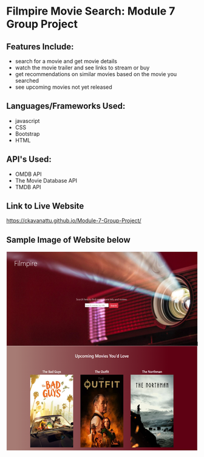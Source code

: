 # Filmpire Movie Search: Module 7 Group Project

## Features Include:
* search for a movie and get movie details 
* watch the movie trailer and see links to stream or buy
* get recommendations on similar movies based on the movie you searched
* see upcoming movies not yet released


## Languages/Frameworks Used:
* javascript
* CSS
* Bootstrap
* HTML

## API's Used:
* OMDB API
* The Movie Database API
* TMDB API

## Link to Live Website
https://ckavanattu.github.io/Module-7-Group-Project/

## Sample Image of Website below
![Sample Website](Image.png)
